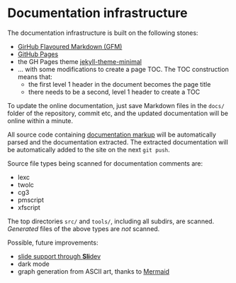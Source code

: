 # Documentation infrastructure

The documentation infrastructure is built on the following stones:

- [GirHub Flavoured Markdown (GFM)](https://enterprise.github.com/downloads/en/markdown-cheatsheet.pdf)
- [GitHub Pages](https://pages.github.com)
- the GH Pages theme [jekyll-theme-minimal](https://github.com/pages-themes/minimal)
- … with some modifications to create a page TOC. The TOC construction means that:
    - the first level 1 header in the document becomes the page title
    - there needs to be a second, level 1 header to create a TOC

To update the online documentation, just save Markdown files in the `docs/`
folder of the repository, commit etc,
and the updated documentation will be online within a minute.

All source code containing
[documentation markup](infraremake/In-sourceDocumentationSpecification.md) will
be automatically parsed and the documentation extracted. The extracted
documentation will be automatically added to the site on the next `git push`.

Source file types being scanned for documentation comments are:

- lexc
- twolc
- cg3
- pmscript
- xfscript

The top directories `src/` and `tools/`, including all subdirs, are scanned.
*Generated* files of the above types are *not* scanned.

Possible, future improvements:

- [slide support through **Sli**dev](https://sli.dev)
- dark mode
- graph generation from ASCII art, thanks to [Mermaid](https://mermaid-js.github.io/)
